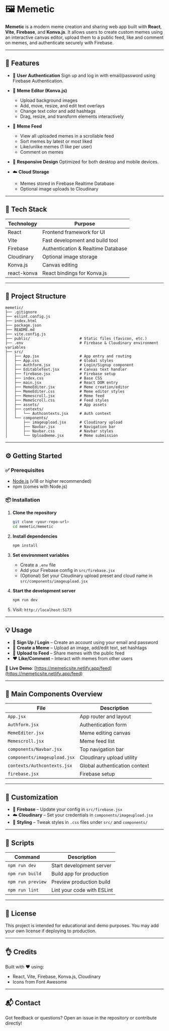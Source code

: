 # 🖼️ Memetic

**Memetic** is a modern meme creation and sharing web app built with **React**, **Vite**, **Firebase**, and **Konva.js**. It allows users to create custom memes using an interactive canvas editor, upload them to a public feed, like and comment on memes, and authenticate securely with Firebase.

---

## 🚀 Features

* 🔐 **User Authentication**
  Sign up and log in with email/password using Firebase Authentication.

* 🎨 **Meme Editor (Konva.js)**

  * Upload background images
  * Add, move, resize, and edit text overlays
  * Change text color and add hashtags
  * Drag, resize, and transform elements interactively

* 📰 **Meme Feed**

  * View all uploaded memes in a scrollable feed
  * Sort memes by latest or most liked
  * Like/unlike memes (1 like per user)
  * Comment on memes

* 📱 **Responsive Design**
  Optimized for both desktop and mobile devices.

* ☁️ **Cloud Storage**

  * Memes stored in Firebase Realtime Database
  * Optional image uploads to Cloudinary

---

## 💠 Tech Stack

| Technology  | Purpose                            |
| ----------- | ---------------------------------- |
| React       | Frontend framework for UI          |
| Vite        | Fast development and build tool    |
| Firebase    | Authentication & Realtime Database |
| Cloudinary  | Optional image storage             |
| Konva.js    | Canvas editing                     |
| react-konva | React bindings for Konva.js        |

---

## 📁 Project Structure

```plaintext
memetic/
├── .gitignore
├── eslint.config.js
├── index.html
├── package.json
├── README.md
├── vite.config.js
├── public/                      # Static files (favicon, etc.)
├── .env                         # Firebase & Cloudinary environment variables
├── src/
│   ├── App.jsx                  # App entry and routing
│   ├── App.css                  # Global styles
│   ├── Authform.jsx             # Login/Signup component
│   ├── EditableText.jsx         # Canvas text handler
│   ├── firebase.jsx             # Firebase setup
│   ├── index.css                # Base CSS
│   ├── main.jsx                 # React DOM entry
│   ├── MemeEditer.jsx           # Meme creation/editor
│   ├── MemeEditer.css           # Meme editor styles
│   ├── Memescroll.jsx           # Meme feed
│   ├── MemeScroll.css           # Feed styles
│   ├── assets/                  # App assets
│   ├── contexts/
│   │   └── Authcontexts.jsx     # Auth context
│   └── components/
│       ├── imageupload.jsx      # Cloudinary upload
│       ├── Navbar.jsx           # Navigation bar
│       ├── Navbar.css           # Navbar styles
│       └── Uploadmeme.jsx       # Meme submission
```

---

## ⚙️ Getting Started

### ✅ Prerequisites

* [Node.js](https://nodejs.org/) (v18 or higher recommended)
* npm (comes with Node.js)

### 📦 Installation

1. **Clone the repository**

   ```bash
   git clone <your-repo-url>
   cd memetic/memetic
   ```

2. **Install dependencies**

   ```bash
   npm install
   ```

3. **Set environment variables**

   * Create a `.env` file
   * Add your Firebase config in `src/firebase.jsx`
   * (Optional) Set your Cloudinary upload preset and cloud name in `src/components/imageupload.jsx`

4. **Start the development server**

   ```bash
   npm run dev
   ```

5. Visit: `http://localhost:5173`

---

## 💡 Usage

* 🔐 **Sign Up / Login** – Create an account using your email and password
* 🎨 **Create a Meme** – Upload an image, add/edit text, set hashtags
* 🚀 **Upload to Feed** – Share memes with the public feed
* ❤️ **Like/Comment** – Interact with memes from other users

🔗 **Live Demo**: [https://memeticsite.netlify.app/feed](https://memeticsite.netlify.app/feed)

---

## 🧹 Main Components Overview

| File                         | Description                   |
| ---------------------------- | ----------------------------- |
| `App.jsx`                    | App router and layout         |
| `Authform.jsx`               | Authentication form           |
| `MemeEditer.jsx`             | Meme editing canvas           |
| `Memescroll.jsx`             | Meme feed list                |
| `components/Navbar.jsx`      | Top navigation bar            |
| `components/imageupload.jsx` | Cloudinary upload utility     |
| `contexts/Authcontexts.jsx`  | Global authentication context |
| `firebase.jsx`               | Firebase setup                |

---

## 🎨 Customization

* 🔧 **Firebase** – Update your config in `src/firebase.jsx`
* ☁️ **Cloudinary** – Set your credentials in `components/imageupload.jsx`
* 🌟 **Styling** – Tweak styles in `.css` files under `src/` and `components/`

---

## 📜 Scripts

| Command           | Description                |
| ----------------- | -------------------------- |
| `npm run dev`     | Start development server   |
| `npm run build`   | Build app for production   |
| `npm run preview` | Preview production build   |
| `npm run lint`    | Lint your code with ESLint |

---

## 📄 License

This project is intended for educational and demo purposes.
You may add your own license if deploying to production.

---

## 👌 Credits

Built with ❤️ using:

* React, Vite, Firebase, Konva.js, Cloudinary
* Icons from Font Awesome

---

## 📬 Contact

Got feedback or questions?
Open an issue in the repository or contribute directly!
